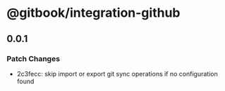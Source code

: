 # @gitbook/integration-github

## 0.0.1

### Patch Changes

-   2c3fecc: skip import or export git sync operations if no configuration found
